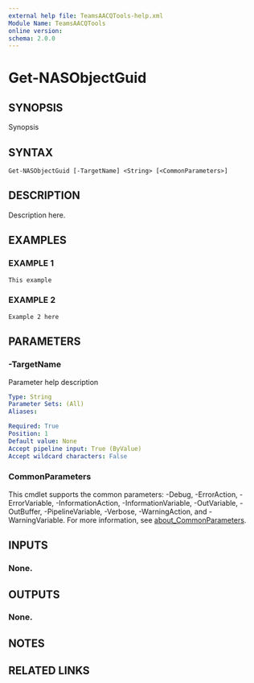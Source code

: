 ```yaml
---
external help file: TeamsAACQTools-help.xml
Module Name: TeamsAACQTools
online version:
schema: 2.0.0
---
```


# Get-NASObjectGuid

## SYNOPSIS
Synopsis

## SYNTAX

```
Get-NASObjectGuid [-TargetName] <String> [<CommonParameters>]
```

## DESCRIPTION
Description here.

## EXAMPLES

### EXAMPLE 1
```
This example
```

### EXAMPLE 2
```
Example 2 here
```

## PARAMETERS

### -TargetName
Parameter help description

```yaml
Type: String
Parameter Sets: (All)
Aliases:

Required: True
Position: 1
Default value: None
Accept pipeline input: True (ByValue)
Accept wildcard characters: False
```

### CommonParameters
This cmdlet supports the common parameters: -Debug, -ErrorAction, -ErrorVariable, -InformationAction, -InformationVariable, -OutVariable, -OutBuffer, -PipelineVariable, -Verbose, -WarningAction, and -WarningVariable. For more information, see [about_CommonParameters](http://go.microsoft.com/fwlink/?LinkID=113216).

## INPUTS

### None.
## OUTPUTS

### None.
## NOTES

## RELATED LINKS
